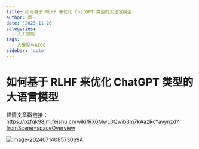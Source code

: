 ```yaml
---
title: 如何基于 RLHF 来优化 ChatGPT 类型的大语言模型
author: 周一
date: '2023-11-20'
categories:
  - 人工智能
tags:
  - 大模型与AIGC
sidebar: 'auto'
---
```




# 如何基于 RLHF 来优化 ChatGPT 类型的大语言模型

详情文章戳链接：https://pzfqk98jn1.feishu.cn/wiki/RX6MwL0Qwib3m7kAazRcYavynzd?fromScene=spaceOverview



![image-20240714085730694](https://mondaylab-1309616765.cos.ap-shanghai.myqcloud.com/images/202407140857866.png)